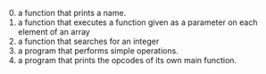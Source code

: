 0.  a function that prints a name.
1. a function that executes a function given as a parameter on each element of an array
2. a function that searches for an integer
3. a program that performs simple operations.
4. a program that prints the opcodes of its own main function.
